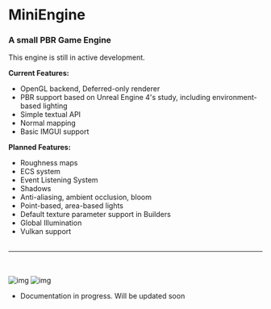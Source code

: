 # MiniEngine
### A small PBR Game Engine 

This engine is still in active development.

<b>Current Features:</b>
- OpenGL backend, Deferred-only renderer
- PBR support based on Unreal Engine 4's study, including environment-based lighting
- Simple textual API
- Normal mapping
- Basic IMGUI support

<b>Planned Features:</b>
- Roughness maps
- ECS system
- Event Listening System
- Shadows
- Anti-aliasing, ambient occlusion, bloom
- Point-based, area-based lights
- Default texture parameter support in Builders
- Global Illumination
- Vulkan support
<br></br>
---
<br></br>
![img](assets/readme/miniengine-1.png)
![img](assets/readme/miniengine-2.png)

- Documentation in progress. Will be updated soon
